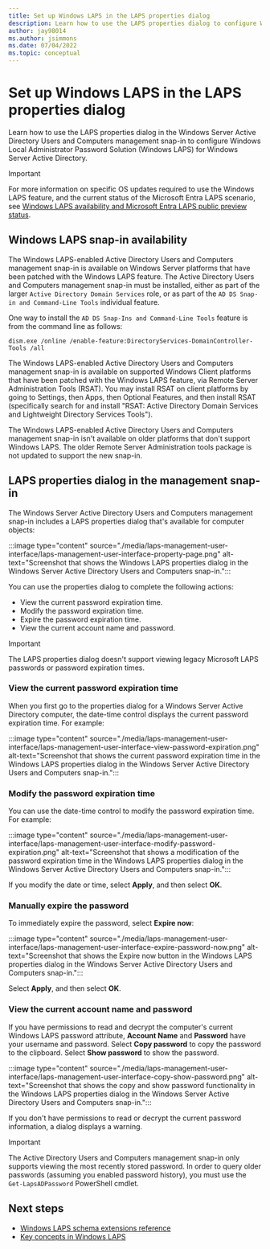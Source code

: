 ```yaml
---
title: Set up Windows LAPS in the LAPS properties dialog
description: Learn how to use the LAPS properties dialog to configure Windows Local Administrator Password Solution (Windows LAPS) for Windows Server Active Directory.
author: jay98014
ms.author: jsimmons
ms.date: 07/04/2022
ms.topic: conceptual
---
```


# Set up Windows LAPS in the LAPS properties dialog

Learn how to use the LAPS properties dialog in the Windows Server Active Directory Users and Computers management snap-in to configure Windows Local Administrator Password Solution (Windows LAPS) for Windows Server Active Directory.

> [!IMPORTANT]
> For more information on specific OS updates required to use the Windows LAPS feature, and the current status of the Microsoft Entra LAPS scenario, see [Windows LAPS availability and Microsoft Entra LAPS public preview status](laps-overview.md#windows-laps-supported-platforms-and-azure-ad-laps-preview-status).

## Windows LAPS snap-in availability

The Windows LAPS-enabled Active Directory Users and Computers management snap-in is available on Windows Server platforms that have been patched with the Windows LAPS feature. The Active Directory Users and Computers management snap-in must be installed, either as part of the larger `Active Directory Domain Services` role, or as part of the `AD DS Snap-in and Command-Line Tools` individual feature.

One way to install the `AD DS Snap-Ins and Command-Line Tools` feature is from the command line as follows:

```
dism.exe /online /enable-feature:DirectoryServices-DomainController-Tools /all
```

The Windows LAPS-enabled Active Directory Users and Computers management snap-in is available on supported Windows Client platforms that have been patched with the Windows LAPS feature, via Remote Server Administration Tools (RSAT). You may install RSAT on client platforms by going to Settings, then Apps, then Optional Features, and then install RSAT (specifically search for and install "RSAT: Active Directory Domain Services and Lightweight Directory Services Tools").

The Windows LAPS-enabled Active Directory Users and Computers management snap-in isn't available on older platforms that don't support Windows LAPS. The older Remote Server Administration tools package is not updated to support the new snap-in.

## LAPS properties dialog in the management snap-in

The Windows Server Active Directory Users and Computers management snap-in includes a LAPS properties dialog that's available for computer objects:

:::image type="content" source="./media/laps-management-user-interface/laps-management-user-interface-property-page.png" alt-text="Screenshot that shows the Windows LAPS properties dialog in the Windows Server Active Directory Users and Computers snap-in.":::

You can use the properties dialog to complete the following actions:

- View the current password expiration time.
- Modify the password expiration time.
- Expire the password expiration time.
- View the current account name and password.

> [!IMPORTANT]
> The LAPS properties dialog doesn't support viewing legacy Microsoft LAPS passwords or password expiration times.

### View the current password expiration time

When you first go to the properties dialog for a Windows Server Active Directory computer, the date-time control displays the current password expiration time. For example:

:::image type="content" source="./media/laps-management-user-interface/laps-management-user-interface-view-password-expiration.png" alt-text="Screenshot that shows the current password expiration time in the Windows LAPS properties dialog in the Windows Server Active Directory Users and Computers snap-in.":::

### Modify the password expiration time

You can use the date-time control to modify the password expiration time. For example:

:::image type="content" source="./media/laps-management-user-interface/laps-management-user-interface-modify-password-expiration.png" alt-text="Screenshot that shows a modification of the password expiration time in the Windows LAPS properties dialog in the Windows Server Active Directory Users and Computers snap-in.":::

If you modify the date or time, select **Apply**, and then select **OK**.

### Manually expire the password

To immediately expire the password, select **Expire now**:

:::image type="content" source="./media/laps-management-user-interface/laps-management-user-interface-expire-password-now.png" alt-text="Screenshot that shows the Expire now button in the Windows LAPS properties dialog in the Windows Server Active Directory Users and Computers snap-in.":::

Select **Apply**, and then select **OK**.

### View the current account name and password

If you have permissions to read and decrypt the computer's current Windows LAPS password attribute, **Account Name** and **Password** have your username and password. Select **Copy password** to copy the password to the clipboard. Select **Show password** to show the password.

:::image type="content" source="./media/laps-management-user-interface/laps-management-user-interface-copy-show-password.png" alt-text="Screenshot that shows the copy and show password functionality in the Windows LAPS properties dialog in the Windows Server Active Directory Users and Computers snap-in.":::

If you don't have permissions to read or decrypt the current password information, a dialog displays a warning.

> [!IMPORTANT]
> The Active Directory Users and Computers management snap-in only supports viewing the most recently stored password. In order to query older passwords (assuming you enabled password history), you must use the `Get-LapsADPassword` PowerShell cmdlet.

## Next steps

- [Windows LAPS schema extensions reference](laps-technical-reference.md)
- [Key concepts in Windows LAPS](laps-concepts-overview.md)
